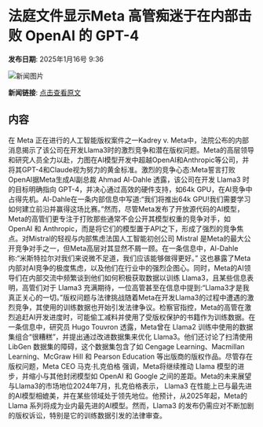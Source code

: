 # 法庭文件显示Meta 高管痴迷于在内部击败 OpenAI 的 GPT-4

**发布日期**: 2025年1月16号 9:36

![新闻图片](https://pic.chinaz.com/picmap/202111072153100579_0.jpg)

**新闻链接**: [点击查看原文](https://www.aibase.com/zh/news/14756)

## 内容

在 Meta 正在进行的人工智能版权案件之一Kadrey v. Meta中，法院公布的内部消息揭示了该公司在开发Llama3时的激烈竞争和潜在版权问题。Meta的高层领导和研究人员全力以赴，力图在AI模型开发中超越OpenAI和Anthropic等公司，并将其GPT-4和Claude视为努力的黄金标准。激烈的竞争心态:Meta誓言打败OpenAI据Meta生成AI副总裁 Ahmad Al-Dahle 透露，该公司在开发 Llama3 时的目标明确指向 GPT-4，并决心通过高效的硬件支持，如64k GPU，在AI竞争中占得先机。Al-Dahle在一条内部信息中写道:“我们将推出64k GPU!我们需要学习如何建立前沿并赢得这场比赛。”然而，尽管Meta发布了开放源代码的AI模型，Meta的高管们更专注于打败那些通常不会公开其模型权重的竞争对手，如 OpenAI 和 Anthropic，而是将它们的模型置于API之下，形成了强烈的竞争焦点。对Mistral的轻视与内部焦虑法国人工智能初创公司 Mistral 是Meta的最大公开竞争对手之一，但Meta高层对其显然不屑一顾。在一条信息中，Al-Dahle称:“米斯特拉尔对我们来说微不足道，我们应该能够做得更好。” 这也暴露了Meta内部对AI竞争的极度焦虑，以及他们在行业中的强烈企图心。同时，Meta的AI领导们在内部交流中频繁谈到他们如何积极获取数据以训练 Llama3，且某些信息表明，高管们对于 Llama3 充满期待，一位高管甚至在信息中提到:“Llama3才是我真正关心的一切。”版权问题与法律挑战随着Meta在开发Llama3的过程中遭遇的激烈竞争，其使用的训练数据也开始引发法律争议。检察官指控，Meta的高管在激烈追赶AI开发进度时，可能偷工减料并使用了受版权保护的书籍作为训练数据。在一条信息中，研究员 Hugo Touvron 透露，Meta曾在 Llama2 训练中使用的数据集组合“很糟糕”，并提出通过改进数据集来优化 Llama3。他们还讨论了扫清使用 LibGen 数据集的障碍，这个数据集包含了如 Cengage Learning、Macmillan Learning、McGraw Hill 和 Pearson Education 等出版商的版权作品。尽管存在版权问题，Meta CEO 马克·扎克伯格 强调，Meta将继续推动 Llama 模型的进步，并缩小与其他封闭模型如 OpenAI 和 Google 之间的差距。Meta的未来展望与Llama3的市场地位2024年7月，扎克伯格表示， Llama3 在性能上已与最先进的AI模型相媲美，并在某些领域处于领先地位。他预计，从2025年起，Meta的 Llama 系列将成为业内最先进的AI模型。然而，Llama3 的发布仍需应对不断加剧的版权诉讼，特别是它的训练数据引发的法律审查。
